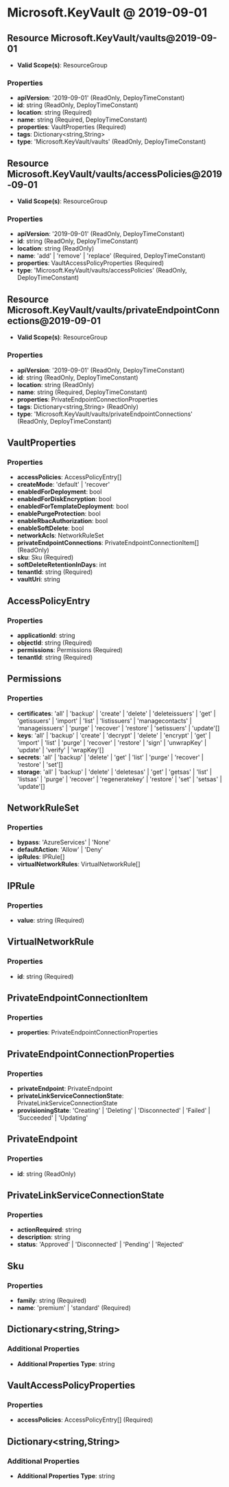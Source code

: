 # Microsoft.KeyVault @ 2019-09-01

## Resource Microsoft.KeyVault/vaults@2019-09-01
* **Valid Scope(s)**: ResourceGroup
### Properties
* **apiVersion**: '2019-09-01' (ReadOnly, DeployTimeConstant)
* **id**: string (ReadOnly, DeployTimeConstant)
* **location**: string (Required)
* **name**: string (Required, DeployTimeConstant)
* **properties**: VaultProperties (Required)
* **tags**: Dictionary<string,String>
* **type**: 'Microsoft.KeyVault/vaults' (ReadOnly, DeployTimeConstant)

## Resource Microsoft.KeyVault/vaults/accessPolicies@2019-09-01
* **Valid Scope(s)**: ResourceGroup
### Properties
* **apiVersion**: '2019-09-01' (ReadOnly, DeployTimeConstant)
* **id**: string (ReadOnly, DeployTimeConstant)
* **location**: string (ReadOnly)
* **name**: 'add' | 'remove' | 'replace' (Required, DeployTimeConstant)
* **properties**: VaultAccessPolicyProperties (Required)
* **type**: 'Microsoft.KeyVault/vaults/accessPolicies' (ReadOnly, DeployTimeConstant)

## Resource Microsoft.KeyVault/vaults/privateEndpointConnections@2019-09-01
* **Valid Scope(s)**: ResourceGroup
### Properties
* **apiVersion**: '2019-09-01' (ReadOnly, DeployTimeConstant)
* **id**: string (ReadOnly, DeployTimeConstant)
* **location**: string (ReadOnly)
* **name**: string (Required, DeployTimeConstant)
* **properties**: PrivateEndpointConnectionProperties
* **tags**: Dictionary<string,String> (ReadOnly)
* **type**: 'Microsoft.KeyVault/vaults/privateEndpointConnections' (ReadOnly, DeployTimeConstant)

## VaultProperties
### Properties
* **accessPolicies**: AccessPolicyEntry[]
* **createMode**: 'default' | 'recover'
* **enabledForDeployment**: bool
* **enabledForDiskEncryption**: bool
* **enabledForTemplateDeployment**: bool
* **enablePurgeProtection**: bool
* **enableRbacAuthorization**: bool
* **enableSoftDelete**: bool
* **networkAcls**: NetworkRuleSet
* **privateEndpointConnections**: PrivateEndpointConnectionItem[] (ReadOnly)
* **sku**: Sku (Required)
* **softDeleteRetentionInDays**: int
* **tenantId**: string (Required)
* **vaultUri**: string

## AccessPolicyEntry
### Properties
* **applicationId**: string
* **objectId**: string (Required)
* **permissions**: Permissions (Required)
* **tenantId**: string (Required)

## Permissions
### Properties
* **certificates**: 'all' | 'backup' | 'create' | 'delete' | 'deleteissuers' | 'get' | 'getissuers' | 'import' | 'list' | 'listissuers' | 'managecontacts' | 'manageissuers' | 'purge' | 'recover' | 'restore' | 'setissuers' | 'update'[]
* **keys**: 'all' | 'backup' | 'create' | 'decrypt' | 'delete' | 'encrypt' | 'get' | 'import' | 'list' | 'purge' | 'recover' | 'restore' | 'sign' | 'unwrapKey' | 'update' | 'verify' | 'wrapKey'[]
* **secrets**: 'all' | 'backup' | 'delete' | 'get' | 'list' | 'purge' | 'recover' | 'restore' | 'set'[]
* **storage**: 'all' | 'backup' | 'delete' | 'deletesas' | 'get' | 'getsas' | 'list' | 'listsas' | 'purge' | 'recover' | 'regeneratekey' | 'restore' | 'set' | 'setsas' | 'update'[]

## NetworkRuleSet
### Properties
* **bypass**: 'AzureServices' | 'None'
* **defaultAction**: 'Allow' | 'Deny'
* **ipRules**: IPRule[]
* **virtualNetworkRules**: VirtualNetworkRule[]

## IPRule
### Properties
* **value**: string (Required)

## VirtualNetworkRule
### Properties
* **id**: string (Required)

## PrivateEndpointConnectionItem
### Properties
* **properties**: PrivateEndpointConnectionProperties

## PrivateEndpointConnectionProperties
### Properties
* **privateEndpoint**: PrivateEndpoint
* **privateLinkServiceConnectionState**: PrivateLinkServiceConnectionState
* **provisioningState**: 'Creating' | 'Deleting' | 'Disconnected' | 'Failed' | 'Succeeded' | 'Updating'

## PrivateEndpoint
### Properties
* **id**: string (ReadOnly)

## PrivateLinkServiceConnectionState
### Properties
* **actionRequired**: string
* **description**: string
* **status**: 'Approved' | 'Disconnected' | 'Pending' | 'Rejected'

## Sku
### Properties
* **family**: string (Required)
* **name**: 'premium' | 'standard' (Required)

## Dictionary<string,String>
### Additional Properties
* **Additional Properties Type**: string

## VaultAccessPolicyProperties
### Properties
* **accessPolicies**: AccessPolicyEntry[] (Required)

## Dictionary<string,String>
### Additional Properties
* **Additional Properties Type**: string

